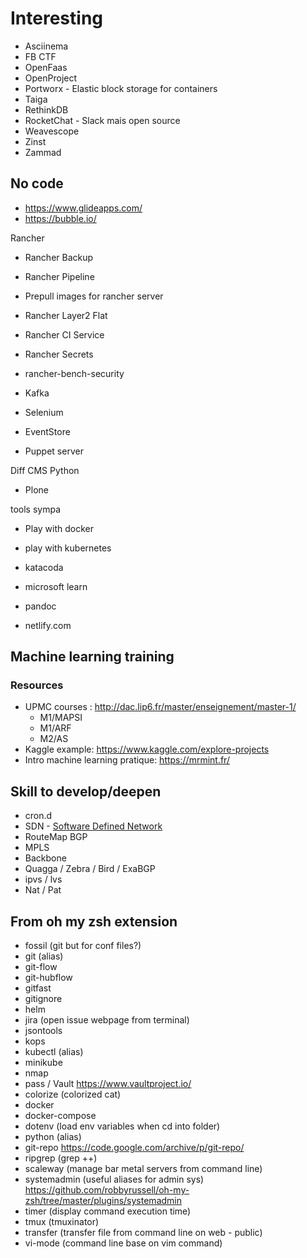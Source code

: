# Interesting

* Asciinema
* FB CTF
* OpenFaas
* OpenProject
* Portworx - Elastic block storage for containers
* Taiga
* RethinkDB
* RocketChat - Slack mais open source
* Weavescope
* Zinst
* Zammad

## No code
* https://www.glideapps.com/
* https://bubble.io/

Rancher
* Rancher Backup 
* Rancher Pipeline
* Prepull images for rancher server
* Rancher Layer2 Flat
* Rancher CI Service
* Rancher Secrets
* rancher-bench-security

* Kafka
* Selenium
* EventStore
* Puppet server

Diff CMS Python
* Plone

tools sympa
* Play with docker
* play with kubernetes
* katacoda
* microsoft learn

* pandoc
* netlify.com

## Machine learning training
### Resources
* UPMC courses : http://dac.lip6.fr/master/enseignement/master-1/
  * M1/MAPSI
  * M1/ARF
  * M2/AS
* Kaggle example: https://www.kaggle.com/explore-projects
* Intro machine learning pratique: https://mrmint.fr/

## Skill to develop/deepen

* cron.d
* SDN - [Software Defined Network](https://www.google.fr/search?q=sdn&oq=sdn&aqs=chrome..69i57j0l5.729j0j7&sourceid=chrome&ie=UTF-8)
* RouteMap BGP
* MPLS
* Backbone
* Quagga / Zebra / Bird / ExaBGP
* ipvs / lvs
* Nat / Pat

## From oh my zsh extension
* fossil (git but for conf files?)
* git (alias)
* git-flow
* git-hubflow
* gitfast
* gitignore
* helm
* jira (open issue webpage from terminal)
* jsontools
* kops
* kubectl (alias)
* minikube
* nmap
* pass / Vault https://www.vaultproject.io/
* colorize (colorized cat)
* docker
* docker-compose
* dotenv (load env variables when cd into folder)
* python (alias)
* git-repo https://code.google.com/archive/p/git-repo/
* ripgrep (grep ++)
* scaleway (manage bar metal servers from command line)
* systemadmin (useful aliases for admin sys) https://github.com/robbyrussell/oh-my-zsh/tree/master/plugins/systemadmin
* timer (display command execution time)
* tmux (tmuxinator)
* transfer (transfer file from command line on web - public)
* vi-mode (command line base on vim command)


